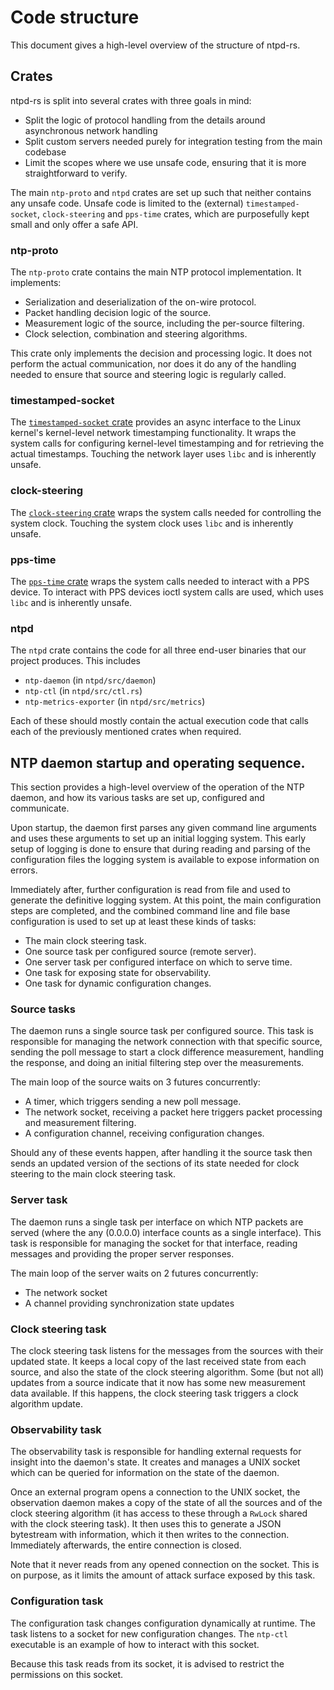 # Code structure

This document gives a high-level overview of the structure of ntpd-rs.

## Crates

ntpd-rs is split into several crates with three goals in mind:

 - Split the logic of protocol handling from the details around asynchronous
   network handling
 - Split custom servers needed purely for integration testing from the main
   codebase
 - Limit the scopes where we use unsafe code, ensuring that it is more
   straightforward to verify.

The main `ntp-proto` and `ntpd` crates are set up such that neither contains any
unsafe code. Unsafe code is limited to the (external) `timestamped-socket`, `clock-steering` and `pps-time` crates,
which are purposefully kept small and only offer a safe API.

### ntp-proto

The `ntp-proto` crate contains the main NTP protocol implementation. It
implements:
 - Serialization and deserialization of the on-wire protocol.
 - Packet handling decision logic of the source.
 - Measurement logic of the source, including the per-source filtering.
 - Clock selection, combination and steering algorithms.

This crate only implements the decision and processing logic. It does not
perform the actual communication, nor does it do any of the handling needed to
ensure that source and steering logic is regularly called.

### timestamped-socket

The [`timestamped-socket` crate](https://github.com/pendulum-project/timestamped-socket) provides an async interface to the Linux kernel's
kernel-level network timestamping functionality. It wraps the system calls for
configuring kernel-level timestamping and for retrieving the actual timestamps.
Touching the network layer uses `libc` and is inherently unsafe.

### clock-steering

The [`clock-steering` crate](https://github.com/pendulum-project/clock-steering) wraps the system calls needed for controlling the system
clock. Touching the system clock uses `libc` and is inherently unsafe.

### pps-time

The [`pps-time` crate](https://github.com/pendulum-project/pps-time) wraps the system calls needed to interact with a PPS device. To
interact with PPS devices ioctl system calls are used, which uses `libc` and is inherently unsafe.

### ntpd

The `ntpd` crate contains the code for all three end-user binaries that our
project produces. This includes

- `ntp-daemon` (in `ntpd/src/daemon`)
- `ntp-ctl` (in `ntpd/src/ctl.rs`)
- `ntp-metrics-exporter` (in `ntpd/src/metrics`)

Each of these should mostly contain the actual execution code that calls each
of the previously mentioned crates when required.

## NTP daemon startup and operating sequence.

This section provides a high-level overview of the operation of the NTP daemon,
and how its various tasks are set up, configured and communicate.

Upon startup, the daemon first parses any given command line arguments and uses
these arguments to set up an initial logging system. This early setup of logging
is done to ensure that during reading and parsing of the configuration files the
logging system is available to expose information on errors.

Immediately after, further configuration is read from file and used to generate
the definitive logging system. At this point, the main configuration steps are
completed, and the combined command line and file base configuration is used to
set up at least these kinds of tasks:
 - The main clock steering task.
 - One source task per configured source (remote server).
 - One server task per configured interface on which to serve time.
 - One task for exposing state for observability.
 - One task for dynamic configuration changes.

### Source tasks

The daemon runs a single source task per configured source. This task is
responsible for managing the network connection with that specific source,
sending the poll message to start a clock difference measurement, handling the
response, and doing an initial filtering step over the measurements.

The main loop of the source waits on 3 futures concurrently:
 - A timer, which triggers sending a new poll message.
 - The network socket, receiving a packet here triggers packet processing and
   measurement filtering.
 - A configuration channel, receiving configuration changes.

Should any of these events happen, after handling it the source task then sends
an updated version of the sections of its state needed for clock steering to the
main clock steering task.

### Server task

The daemon runs a single task per interface on which NTP packets are served
(where the any (0.0.0.0) interface counts as a single interface). This task is
responsible for managing the socket for that interface, reading messages and
providing the proper server responses.

The main loop of the server waits on 2 futures concurrently:
 - The network socket
 - A channel providing synchronization state updates

### Clock steering task

The clock steering task listens for the messages from the sources with their
updated state. It keeps a local copy of the last received state from each
source, and also the state of the clock steering algorithm. Some (but not all)
updates from a source indicate that it now has some new measurement data
available. If this happens, the clock steering task triggers a clock algorithm
update.

### Observability task

The observability task is responsible for handling external requests for
insight into the daemon's state. It creates and manages a UNIX socket which can
be queried for information on the state of the daemon.

Once an external program opens a connection to the UNIX socket, the observation
daemon makes a copy of the state of all the sources and of the clock steering
algorithm (it has access to these through a `RwLock` shared with the clock
steering task). It then uses this to generate a JSON bytestream with
information, which it then writes to the connection. Immediately afterwards,
the entire connection is closed.

Note that it never reads from any opened connection on the socket. This is on
purpose, as it limits the amount of attack surface exposed by this task.

### Configuration task

The configuration task changes configuration dynamically at runtime. The task
listens to a socket for new configuration changes. The `ntp-ctl` executable is
an example of how to interact with this socket.

Because this task reads from its socket, it is advised to restrict the
permissions on this socket.

